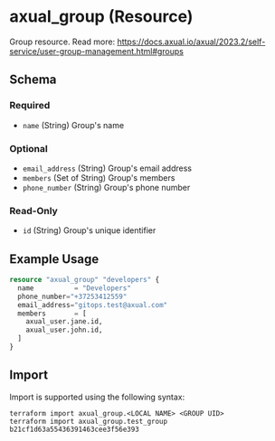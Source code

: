 # axual_group (Resource)

Group resource. Read more: https://docs.axual.io/axual/2023.2/self-service/user-group-management.html#groups

<!-- schema generated by tfplugindocs -->
## Schema

### Required

- `name` (String) Group's name

### Optional

- `email_address` (String) Group's email address
- `members` (Set of String) Group's members
- `phone_number` (String) Group's phone number

### Read-Only

- `id` (String) Group's unique identifier

## Example Usage

```terraform
resource "axual_group" "developers" {
  name          = "Developers"
  phone_number="+37253412559"
  email_address="gitops.test@axual.com"
  members       = [
    axual_user.jane.id,
    axual_user.john.id,
  ]
}
```

## Import

Import is supported using the following syntax:

```shell
terraform import axual_group.<LOCAL NAME> <GROUP UID>
terraform import axual_group.test_group b21cf1d63a55436391463cee3f56e393
```